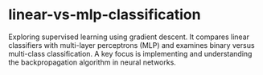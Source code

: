 # linear-vs-mlp-classification
Exploring supervised learning using gradient descent. It compares linear classifiers with multi-layer perceptrons (MLP) and examines binary versus multi-class classification. A key focus is implementing and understanding the backpropagation algorithm in neural networks.
